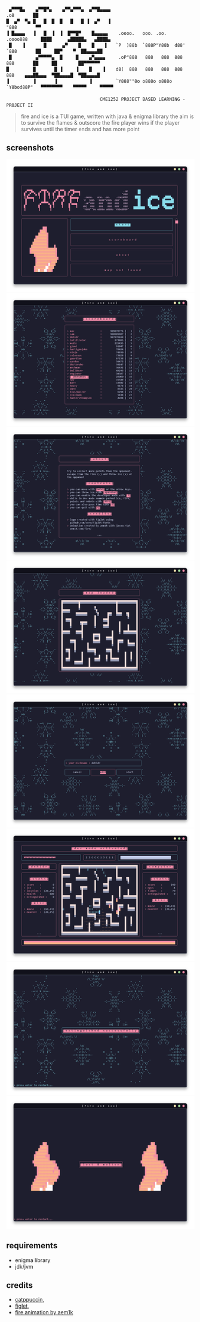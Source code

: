 ```
 ▄▀▀▀█▄    ▄▀▀█▀▄    ▄▀▀▄▀▀▀▄  ▄▀▀█▄▄▄▄                              .o8       ██                         
█  ▄▀  ▀▄ █   █  █  █   █   █ ▐  ▄▀   ▐                             "888       ▀▀                         
▐ █▄▄▄▄   ▐   █  ▐  ▐  █▀▀█▀    █▄▄▄▄▄    .oooo.   ooo. .oo.    .oooo888     ████      ▄█████▄   ▄████▄   
 █    ▐       █      ▄▀    █    █    ▌   `P  )88b  `888P"Y88b  d88' `888       ██     ██▀    ▀  ██▄▄▄▄██  
 █         ▄▀▀▀▀▀▄  █     █    ▄▀▄▄▄▄     .oP"888   888   888  888   888       ██     ██        ██▀▀▀▀▀▀  
█         █       █ ▐     ▐    █    ▐    d8(  888   888   888  888   888    ▄▄▄██▄▄▄  ▀██▄▄▄▄█  ▀██▄▄▄▄█  
▐         ▐       ▐            ▐         `Y888""8o o888o o888o `Y8bod88P"   ▀▀▀▀▀▀▀▀    ▀▀▀▀▀     ▀▀▀▀▀

                                   CME1252 PROJECT BASED LEARNING -  PROJECT II

```
> fire and ice is a TUI game, written with java & enigma library
> the aim is to survive the flames & outscore the fire
> player wins if the player survives until the timer ends and has more point

## screenshots
![main_menu](https://raw.githubusercontent.com/dehidr/fireandice-pbl/master/screenshots/main_menu.png)
![scoreboard](https://raw.githubusercontent.com/dehidr/fireandice-pbl/master/screenshots/scoreboard.png)
![about](https://raw.githubusercontent.com/dehidr/fireandice-pbl/master/screenshots/about.png)
![map_preview](https://raw.githubusercontent.com/dehidr/fireandice-pbl/master/screenshots/map_preview.png)
![nickname](https://raw.githubusercontent.com/dehidr/fireandice-pbl/master/screenshots/nickname.png)
![fire_and_ice](https://raw.githubusercontent.com/dehidr/fireandice-pbl/master/screenshots/fire_and_ice.png)
![you_win_some](https://raw.githubusercontent.com/dehidr/fireandice-pbl/master/screenshots/you_win_some.png)
![you_lose_some](https://raw.githubusercontent.com/dehidr/fireandice-pbl/master/screenshots/you_lose_some.png)

## requirements
- enigma library
- jdk/jvm

## credits
- [catppuccin](https://github.com/catppuccin/catppuccin),
- [figlet](http://www.figlet.org/),
- [fire animation by aem1k](http://aem1k.com/fire)
